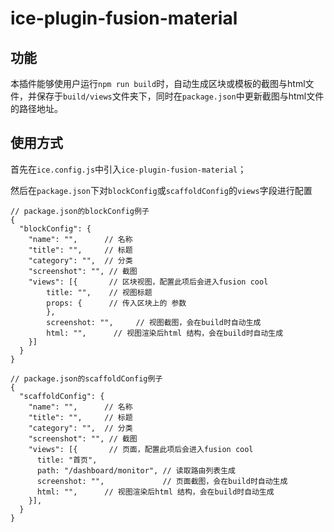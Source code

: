 # ice-plugin-fusion-material

## 功能

本插件能够使用户运行`npm run build`时，自动生成区块或模板的截图与html文件，并保存于`build/views`文件夹下，同时在`package.json`中更新截图与html文件的路径地址。

## 使用方式

首先在`ice.config.js`中引入`ice-plugin-fusion-material`；

然后在`package.json`下对`blockConfig`或`scaffoldConfig`的`views`字段进行配置

```
// package.json的blockConfig例子
{
  "blockConfig": {
    "name": "",      // 名称
    "title": "",     // 标题
    "category": "",  // 分类 
    "screenshot": "", // 截图
    "views": [{       // 区块视图，配置此项后会进入fusion cool
        title: "",    // 视图标题
        props: {      // 传入区块上的 参数
        },
        screenshot: "",     // 视图截图，会在build时自动生成
        html: "",      // 视图渲染后html 结构，会在build时自动生成
    }]
  }
}

```

```
// package.json的scaffoldConfig例子
{
  "scaffoldConfig": {
    "name": "",      // 名称
    "title": "",     // 标题
    "category": "",  // 分类 
    "screenshot": "", // 截图
    "views": [{       // 页面，配置此项后会进入fusion cool
      title: "首页",
      path: "/dashboard/monitor", // 读取路由列表生成
      screenshot: "",             // 页面截图，会在build时自动生成
      html: "",      // 视图渲染后html 结构，会在build时自动生成
    }],      
  }
}
```
